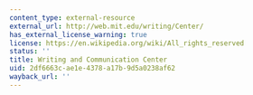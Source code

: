 ```yaml
---
content_type: external-resource
external_url: http://web.mit.edu/writing/Center/
has_external_license_warning: true
license: https://en.wikipedia.org/wiki/All_rights_reserved
status: ''
title: Writing and Communication Center
uid: 2df6663c-ae1e-4378-a17b-9d5a0238af62
wayback_url: ''
---
```

